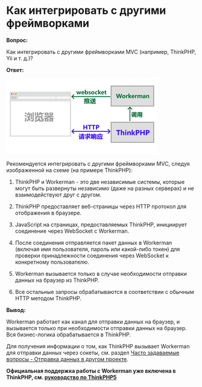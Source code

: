# Как интегрировать с другими фреймворками

**Вопрос:**

Как интегрировать с другими фреймворками MVC (например, ThinkPHP, Yii и т. д.)?

**Ответ:**

![workerman-thinkphp](../images/workerman-work-with-thinkphp.png)

Рекомендуется интегрировать с другими фреймворками MVC, следуя изображенной на схеме (на примере ThinkPHP):

1. ThinkPHP и Workerman - это две независимые системы, которые могут быть развернуты независимо (даже на разных серверах) и не взаимодействуют друг с другом.

2. ThinkPHP предоставляет веб-страницы через HTTP протокол для отображения в браузере.

3. JavaScript на страницах, предоставляемых ThinkPHP, инициирует соединение через WebSocket с Workerman.

4. После соединения отправляется пакет данных в Workerman (включая имя пользователя, пароль или какой-либо токен) для проверки принадлежности соединения через WebSocket к конкретному пользователю.

5. Workerman вызывается только в случае необходимости отправки данных на браузер из ThinkPHP.

6. Все остальные запросы обрабатываются в соответствии с обычным HTTP методом ThinkPHP.

**Вывод:**

Workerman работает как канал для отправки данных на браузер, и вызывается только при необходимости отправки данных на браузер. Вся бизнес-логика обрабатывается в ThinkPHP.

Для получения информации о том, как ThinkPHP вызывает Workerman для отправки данных через сокеты, см. раздел [Часто задаваемые вопросы - Отправка данных в другом проекте](push-in-other-project.md).

**Официальная поддержка работы с Workerman уже включена в ThinkPHP, см. [руководство по ThinkPHP5](https://www.kancloud.cn/manual/thinkphp5/235128)**
